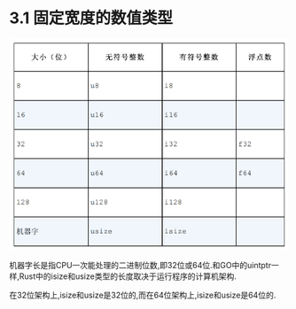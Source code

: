 # 3.1 固定宽度的数值类型

![Rust数值类型](./img/Rust数值类型.png)

机器字长是指CPU一次能处理的二进制位数,即32位或64位.和GO中的uintptr一样,Rust中的isize和usize类型的长度取决于运行程序的计算机架构.

在32位架构上,isize和usize是32位的,而在64位架构上,isize和usize是64位的.
